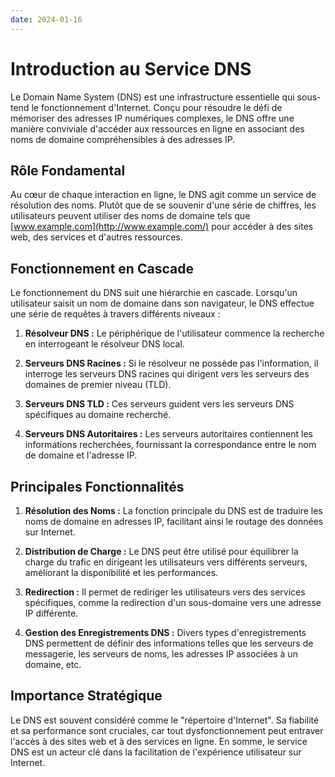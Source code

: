 ```yaml
---
date: 2024-01-16
---
```

# Introduction au Service DNS

Le Domain Name System (DNS) est une infrastructure essentielle qui sous-tend le fonctionnement d'Internet. Conçu pour résoudre le défi de mémoriser des adresses IP numériques complexes, le DNS offre une manière conviviale d'accéder aux ressources en ligne en associant des noms de domaine compréhensibles à des adresses IP.

## Rôle Fondamental

Au cœur de chaque interaction en ligne, le DNS agit comme un service de résolution des noms. Plutôt que de se souvenir d'une série de chiffres, les utilisateurs peuvent utiliser des noms de domaine tels que [www.example.com](http://www.example.com/) pour accéder à des sites web, des services et d'autres ressources.

## Fonctionnement en Cascade

Le fonctionnement du DNS suit une hiérarchie en cascade. Lorsqu'un utilisateur saisit un nom de domaine dans son navigateur, le DNS effectue une série de requêtes à travers différents niveaux :

1. **Résolveur DNS :** Le périphérique de l'utilisateur commence la recherche en interrogeant le résolveur DNS local.
    
2. **Serveurs DNS Racines :** Si le résolveur ne possède pas l'information, il interroge les serveurs DNS racines qui dirigent vers les serveurs des domaines de premier niveau (TLD).
    
3. **Serveurs DNS TLD :** Ces serveurs guident vers les serveurs DNS spécifiques au domaine recherché.
    
4. **Serveurs DNS Autoritaires :** Les serveurs autoritaires contiennent les informations recherchées, fournissant la correspondance entre le nom de domaine et l'adresse IP.
    

## Principales Fonctionnalités

1. **Résolution des Noms :** La fonction principale du DNS est de traduire les noms de domaine en adresses IP, facilitant ainsi le routage des données sur Internet.
    
2. **Distribution de Charge :** Le DNS peut être utilisé pour équilibrer la charge du trafic en dirigeant les utilisateurs vers différents serveurs, améliorant la disponibilité et les performances.
    
3. **Redirection :** Il permet de rediriger les utilisateurs vers des services spécifiques, comme la redirection d'un sous-domaine vers une adresse IP différente.
    
4. **Gestion des Enregistrements DNS :** Divers types d'enregistrements DNS permettent de définir des informations telles que les serveurs de messagerie, les serveurs de noms, les adresses IP associées à un domaine, etc.
    

## Importance Stratégique

Le DNS est souvent considéré comme le "répertoire d'Internet". Sa fiabilité et sa performance sont cruciales, car tout dysfonctionnement peut entraver l'accès à des sites web et à des services en ligne. En somme, le service DNS est un acteur clé dans la facilitation de l'expérience utilisateur sur Internet.